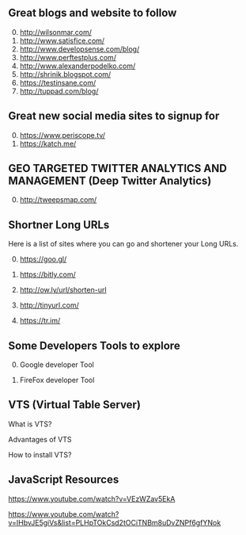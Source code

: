 ## Great blogs and website to follow 

0. http://wilsonmar.com/
0. http://www.satisfice.com/
0. http://www.developsense.com/blog/
0. http://www.perftestplus.com/
0. http://www.alexanderpodelko.com/
0. http://shrinik.blogspot.com/
0. https://testinsane.com/
0. http://tuppad.com/blog/

## Great new social media sites to signup for

0. https://www.periscope.tv/
0. https://katch.me/

## GEO TARGETED TWITTER ANALYTICS AND MANAGEMENT (Deep Twitter Analytics)

0. http://tweepsmap.com/


## Shortner Long URLs

Here is a list of sites where you can go and shortener your Long URLs.

0. https://goo.gl/

0. https://bitly.com/

0. http://ow.ly/url/shorten-url

0. http://tinyurl.com/

0. https://tr.im/


## Some Developers Tools to explore

0. Google developer Tool

0. FireFox developer Tool

## VTS (Virtual Table Server)

What is VTS?

Advantages of VTS

How to install VTS?

## JavaScript Resources

https://www.youtube.com/watch?v=VEzWZav5EkA

https://www.youtube.com/watch?v=IHbvJE5giVs&list=PLHpTOkCsd2tOCiTNBm8uDvZNPf6gfYNok
 

